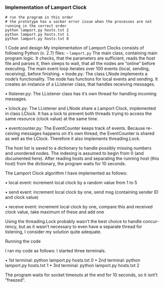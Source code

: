 ### Implementation of Lamport Clock

```
# run the program in this order
# the prototype has a socker error issue when the processes are not running in the correct order 
python lamport.py hosts.txt 2
python lamport.py hosts.txt 1
python lamport.py hosts.txt 0 
```

1 Code and design My implementation of Lamport Clocks consists of following Python (v. 2.7) files:
    - `lamport.py` The main class, containing main program logic. It checks, that the parameters are sufficient, reads the host file and parses it, then sleeps to wait, that all the nodes are ”online” before executing. The main event loop iterates over 100 events (local, sending, receiving), before finishing.
• lnode.py: The class LNode implements a node’s functionality. The node has functions for local events and sending. It creates an instance of a LListener class, that handles receiving messages.

• llistener.py: The LListener class has it’s own thread for handling incoming messages.

• lclock.py: The LListener and LNode share a Lamport Clock, implemented in class LClock. It has a lock to prevent both threads trying to access the same resource (clock value) at the same time.

• eventcounter.py: The EventCounter keeps track of events. Because re- ceiving messages happens on it’s own thread, the EventCounter is shared as well as the LClock. Therefore it also implements threading.Lock.

The host list is saved to a dictionary to handle possibly missing numbers and unordered nodes. The indexing is assumed to begin from 0 (and documented here). After reading hosts and separating the running host (this host) from the dictionary, the program waits for 10 seconds.

The Lamport Clock algorithm I have implemented as follows:

• local event: increment local clock by a random value from 1 to 5

• send event: increment local clock by one, send msg (containing sender ID and clock value)

• receive event: increment local clock by one, compare this and received clock value, take maximum of these and add one

Using the threading.Lock probably wasn’t the best choice to handle concur- rency, but as it wasn’t necessary to even have a separate thread for listening, I consider my solution quite adequate.

Running the code

I ran my code as follows: I started three terminals.

• 1st terminal:  python lamport.py hosts.txt 0 • 2nd terminal: python lamport.py hosts.txt 1 • 3rd terminal: python lamport.py hosts.txt 2

The program waits for socket timeouts at the end for 10 seconds, so it isnt’t ”freezed”.




